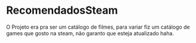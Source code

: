 # RecomendadosSteam
O Projeto era pra ser um catálogo de filmes, para variar fiz um catálogo de games que gosto na steam, não garanto que esteja atualizado haha.
